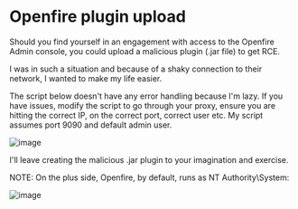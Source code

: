 # Openfire plugin upload

Should you find yourself in an engagement with access to the Openfire Admin console, you could upload a malicious plugin (.jar file) to get RCE.

I was in such a situation and because of a shaky connection to their network, I wanted to make my life easier.

The script below doesn't have any error handling because I'm lazy. If you have issues, modify the script to go through your proxy, ensure you are hitting the correct IP, on the correct port, correct user etc. My script assumes port 9090 and default admin user. 

![image](https://user-images.githubusercontent.com/80063008/215105203-df8ca880-8261-492b-8602-cbcc07d75ec4.png)

I'll leave creating the malicious .jar plugin to your imagination and exercise.

NOTE: On the plus side, Openfire, by default, runs as NT Authority\System:

![image](https://user-images.githubusercontent.com/80063008/215106024-26a3eedb-eb5c-4919-8fe8-7a0f39aa4303.png)
